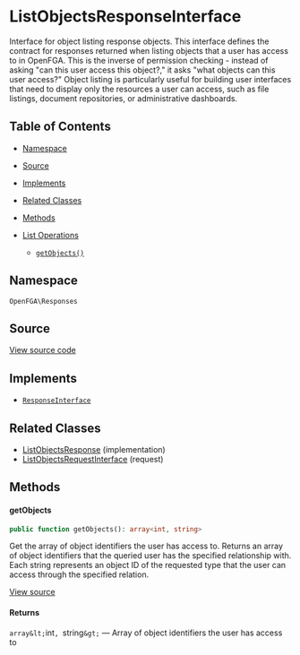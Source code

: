 # ListObjectsResponseInterface

Interface for object listing response objects. This interface defines the contract for responses returned when listing objects that a user has access to in OpenFGA. This is the inverse of permission checking - instead of asking &quot;can this user access this object?,&quot; it asks &quot;what objects can this user access?&quot; Object listing is particularly useful for building user interfaces that need to display only the resources a user can access, such as file listings, document repositories, or administrative dashboards.

## Table of Contents

* [Namespace](#namespace)
* [Source](#source)
* [Implements](#implements)
* [Related Classes](#related-classes)
* [Methods](#methods)

* [List Operations](#list-operations)
    * [`getObjects()`](#getobjects)

## Namespace

`OpenFGA\Responses`

## Source

[View source code](https://github.com/evansims/openfga-php/blob/main/src/Responses/ListObjectsResponseInterface.php)

## Implements

* [`ResponseInterface`](ResponseInterface.md)

## Related Classes

* [ListObjectsResponse](Responses/ListObjectsResponse.md) (implementation)
* [ListObjectsRequestInterface](Requests/ListObjectsRequestInterface.md) (request)

## Methods

#### getObjects

```php
public function getObjects(): array<int, string>

```

Get the array of object identifiers the user has access to. Returns an array of object identifiers that the queried user has the specified relationship with. Each string represents an object ID of the requested type that the user can access through the specified relation.

[View source](https://github.com/evansims/openfga-php/blob/main/src/Responses/ListObjectsResponseInterface.php#L44)

#### Returns

`array&lt;`int`, `string`&gt;` — Array of object identifiers the user has access to
